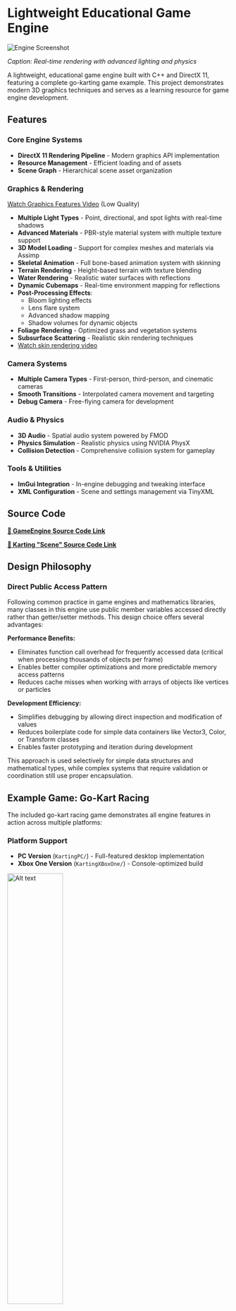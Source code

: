# Lightweight Educational Game Engine

![Engine Screenshot](Resources/Textures/ScreenShot.png)

*Caption: Real-time rendering with advanced lighting and physics*

A lightweight, educational game engine built with C++ and DirectX 11, featuring a complete go-karting game example. This project demonstrates modern 3D graphics techniques and serves as a learning resource for game engine development.

## Features

### Core Engine Systems
- **DirectX 11 Rendering Pipeline** - Modern graphics API implementation
- **Resource Management** - Efficient loading and of assets
- **Scene Graph** - Hierarchical scene asset organization

### Graphics & Rendering 
[Watch Graphics Features Video](https://www.youtube.com/watch?v=haYDym8bzO4) (Low Quality)
- **Multiple Light Types** - Point, directional, and spot lights with real-time shadows
- **Advanced Materials** - PBR-style material system with multiple texture support
- **3D Model Loading** - Support for complex meshes and materials via Assimp
- **Skeletal Animation** - Full bone-based animation system with skinning
- **Terrain Rendering** - Height-based terrain with texture blending
- **Water Rendering** - Realistic water surfaces with reflections
- **Dynamic Cubemaps** - Real-time environment mapping for reflections
- **Post-Processing Effects**:
  - Bloom lighting effects
  - Lens flare system
  - Advanced shadow mapping
  - Shadow volumes for dynamic objects
- **Foliage Rendering** - Optimized grass and vegetation systems
- **Subsurface Scattering** - Realistic skin rendering techniques
-  [Watch skin rendering video](https://www.youtube.com/watch?v=Zt6Al5h8oL4)

### Camera Systems
- **Multiple Camera Types** - First-person, third-person, and cinematic cameras
- **Smooth Transitions** - Interpolated camera movement and targeting
- **Debug Camera** - Free-flying camera for development

### Audio & Physics
- **3D Audio** - Spatial audio system powered by FMOD
- **Physics Simulation** - Realistic physics using NVIDIA PhysX
- **Collision Detection** - Comprehensive collision system for gameplay

### Tools & Utilities
- **ImGui Integration** - In-engine debugging and tweaking interface
- **XML Configuration** - Scene and settings management via TinyXML

## Source Code
**[🔗 GameEngine Source Code Link](https://github.com/Carl-Jones-Git/GameEngine/tree/main/Resources/Libs/Source)**

**[🔗 Karting "Scene" Source Code Link](https://github.com/Carl-Jones-Git/GameEngine/tree/main/DX11_Karting%20-%20VS2022/Source)**

## Design Philosophy

### Direct Public Access Pattern
Following common practice in game engines and mathematics libraries, many classes in this engine use public member variables accessed directly rather than getter/setter methods. This design choice offers several advantages:

**Performance Benefits:**
- Eliminates function call overhead for frequently accessed data (critical when processing thousands of objects per frame)
- Enables better compiler optimizations and more predictable memory access patterns
- Reduces cache misses when working with arrays of objects like vertices or particles

**Development Efficiency:**
- Simplifies debugging by allowing direct inspection and modification of values
- Reduces boilerplate code for simple data containers like Vector3, Color, or Transform classes
- Enables faster prototyping and iteration during development

This approach is used selectively for simple data structures and mathematical types, while complex systems that require validation or coordination still use proper encapsulation.

## Example Game: Go-Kart Racing

The included go-kart racing game demonstrates all engine features in action across multiple platforms:

### Platform Support
- **PC Version** (`KartingPC/`) - Full-featured desktop implementation
- **Xbox One Version** (`KartingXBoxOne/`) - Console-optimized build
<img src="Resources/Textures/KartingXBoxOne.png" alt="Alt text" width="50%" />

### Game Features
- Physics-based kart handling with realistic suspension
- Dynamic track environments with multiple surface types
- Advanced lighting and atmospheric effects
- Real-time reflections on kart surfaces and track elements
- Spatial audio with engine sounds and environmental effects
- [Watch GamePlay Video](https://www.youtube.com/watch?v=UWeHYNR9bro) (Low Quality)

## Dependencies

This project uses the following open-source libraries:

- **[ImGui](https://github.com/ocornut/imgui)** - Immediate mode GUI for debugging interface
- **[FMOD](https://www.fmod.com/)** - Professional audio engine for 3D sound
- **[NVIDIA PhysX](https://github.com/NVIDIAGameWorks/PhysX)** - Real-time physics simulation
- **[TinyXML](https://github.com/leethomason/tinyxml2)** - Lightweight XML parsing
- **[Assimp](https://github.com/assimp/assimp)** - 3D model loading and processing

## Requirements

- **Platform**: Windows 10/11 (PC), Xbox One/Series X|S
- **Graphics**: DirectX 11 compatible GPU
- **Compiler**: Visual Studio 2019 or later with C++17 support
- **RAM**: 4GB minimum, 8GB recommended
- **Xbox Development**: Xbox One Development Kit for console builds

## Runtime
1. **Clone the repository:**
   ```bash
   git clone --recursive https://github.com/Carl-Jones-Git/GameEngine.git
   ```
2. **Run DX11Proj.exe:**
    - Navigate to the "DX11_Karting - Windows11_Runtime" folder and run DX11Proj.exe

## Building

1. **Clone the repository:**
   ```bash
   git clone --recursive https://github.com/Carl-Jones-Git/GameEngine.git
   ```
   
2. **Open the solution in Visual Studio:**
   - Navigate to the desired solution folder (KartingPC or KartingXBoxOne)
   - Open the `.sln` file with Visual Studio 2022 or later
   - To build for KartingXBoxOne navigate to Includes.h and comment #define PC_BUILD

4. **Restore NuGet packages:**
   - Right-click on the solution in Solution Explorer
   - Select "Restore NuGet Packages"
   - Wait for all packages to download and install

5. **Set build configuration:**
   - Select "Release" or "Debug" configuration

6. **Build the solution:**
   - Press `Ctrl+Shift+B` or go to Build → Build Solution

7. **Run the application:**
   - Press `F5` to run with debugging or `Ctrl+F5` to run without debugging

**Note:** NuGet packages are not included in the repository to keep download size manageable. Visual Studio will automatically download all required dependencies during the restore process.

## Project Structure

```
├── Game/
│   ├── KartingPC/               # Go-kart game implementation (PC)
|   ├── KartingWindows11Runtime/ # Go-kart game runtime (PC)
│   └── KartingXBoxOne/          # Go-kart game implementation (Xbox One)
└── Resources/
    ├── Libs/
    │   ├── Source/          # Core engine source code
    │   └── /                # Third-party libraries
    ├── Levels/              # Game levels and scenes
    ├── Models/              # 3D models and meshes
    ├── Textures/            # Texture assets
    ├── Sounds/              # Audio files
    ├── Shaders/             # HLSL shader files
    └── Documentation/       # Additional docs and tutorials (Private but available on request)
```

## Learning Resources

This engine is designed for educational purposes and includes:
- Well-commented source code explaining techniques
- Examples of when to use public access vs. encapsulation

The following are available on request:
- Step-by-step tutorials for key systems
- Performance profiling examples
- Shader development guides

## Controls

### Go-Kart Game

- **XBoxOne Controller**
- **Wheel and Pedals**

  
- **Keyboard and Mouse**
- **ARROW KEYS** - Steering, acceleration and brake
- **HOME/END** - Engine 150, 200, 270(cc)
- **PAGE UP/DOWN** - Change camera view
- **F** - Toggle fly mode use WASD and mouse
- **I/O** - Move light in and out
- **ESC** - Menu
- Close window and press return to exit
## Contributing

This is an educational project welcoming contributions! Please see [CONTRIBUTING.md](CONTRIBUTING.md) for guidelines.

## License

This project is licensed under the MIT License - see the [LICENSE](LICENSE) file for details.

## Acknowledgments

- Thanks to the open-source community for the excellent libraries
- Inspired by modern game engines and real-time rendering research
- Educational resources from graphics programming communities

